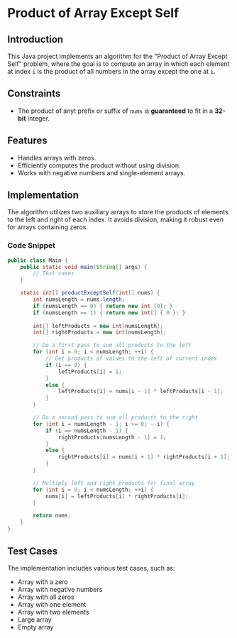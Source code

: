 # Product of Array Except Self

## Introduction
This Java project implements an algorithm for the "Product of Array Except Self" problem, where the goal is to compute an array in which each element at index `i` is the product of all numbers in the array except the one at `i`.

## Constraints
- The product of anyt prefix or suffix of ```nums``` is **guaranteed** to fit in a **32-bit** integer.

## Features
- Handles arrays with zeros.
- Efficiently computes the product without using division.
- Works with negative numbers and single-element arrays.

## Implementation

The algorithm utilizes two auxiliary arrays to store the products of elements to the left and right of each index. It avoids division, making it robust even for arrays containing zeros.

### Code Snippet

```java
public class Main {
    public static void main(String[] args) {
        // Test cases
    }

    static int[] productExceptSelf(int[] nums) {
        int numsLength = nums.length;
        if (numsLength == 0) { return new int [0]; }
        if (numsLength == 1) { return new int[] { 0 }; }
        
        int[] leftProducts = new int[numsLength];
        int[] rightProducts = new int[numsLength];

        // Do a first pass to sum all products to the left
        for (int i = 0; i < numsLength; ++i) {
            // Get products of values to the left of current index
            if (i == 0) {
                leftProducts[i] = 1;
            }
            else {
                leftProducts[i] = nums[i - 1] * leftProducts[i - 1];
            }
        }

        // Do a second pass to sum all products to the right
        for (int i = numsLength - 1; i >= 0; --i) {
            if (i == numsLength - 1) {
                rightProducts[numsLength - 1] = 1;
            }
            else {
                rightProducts[i] = nums[i + 1] * rightProducts[i + 1];
            }
        }

        // Multiply left and right products for final array
        for (int i = 0; i < numsLength; ++i) {
            nums[i] = leftProducts[i] * rightProducts[i];
        }

        return nums;
    }
}
```

## Test Cases

The implementation includes various test cases, such as:

- Array with a zero
- Array with negative numbers
- Array with all zeros
- Array with one element
- Array with two elements
- Large array
- Empty array
